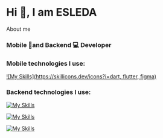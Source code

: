 <h1>Hi 👋, I am ESLEDA</h1>
<p>About me</p>

<h3>Mobile 📱and Backend 💻 Developer </h3>
 

### Mobile technologies I use:
  [![My Skills](https://skillicons.dev/icons?i=dart, flutter, figma)](https://skillicons.dev)

### Backend technologies I use:
  [![My Skills](https://skillicons.dev/icons?i=python)](https://skillicons.dev)

  [![My Skills](https://skillicons.dev/icons?i=js,tsnodejs)](https://skillicons.dev)

  [![My Skills](https://skillicons.dev/icons?i=java,spring)](https://skillicons.dev)

